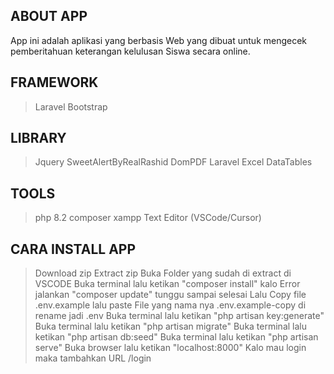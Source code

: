 ## ABOUT APP
App ini adalah aplikasi yang berbasis Web yang dibuat untuk mengecek pemberitahuan keterangan kelulusan Siswa secara online.

## FRAMEWORK
> Laravel
> Bootstrap

## LIBRARY
> Jquery
> SweetAlertByRealRashid
> DomPDF
> Laravel Excel
> DataTables

## TOOLS
> php 8.2
> composer
> xampp
> Text Editor (VSCode/Cursor)

## CARA INSTALL APP
> Download zip
> Extract zip
> Buka Folder yang sudah di extract di VSCODE
> Buka terminal lalu ketikan "composer install" kalo Error jalankan "composer update" tunggu sampai selesai 
> Lalu Copy file .env.example lalu paste
> File yang nama nya .env.example-copy di rename jadi .env
> Buka terminal lalu ketikan "php artisan key:generate"
> Buka terminal lalu ketikan "php artisan migrate"
> Buka terminal lalu ketikan "php artisan db:seed"
> Buka terminal lalu ketikan "php artisan serve"
> Buka browser lalu ketikan "localhost:8000"
> Kalo mau login maka tambahkan URL /login







